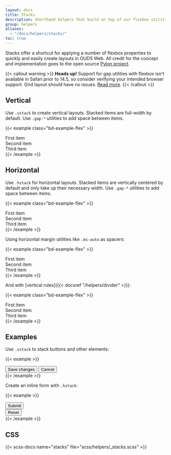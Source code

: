 ```yaml
---
layout: docs
title: Stacks
description: Shorthand helpers that build on top of our flexbox utilities to make component layout faster and easier than ever.
group: helpers
aliases:
  - "/docs/helpers/stacks/"
toc: true
---
```


Stacks offer a shortcut for applying a number of flexbox properties to quickly and easily create layouts in OUDS Web. All credit for the concept and implementation goes to the open source [Pylon project](https://almonk.github.io/pylon/).

{{< callout warning >}}
**Heads up!** Support for gap utilities with flexbox isn't available in Safari prior to 14.5, so consider verifying your intended browser support. Grid layout should have no issues. [Read more](https://caniuse.com/flexbox-gap).
{{< /callout >}}

## Vertical

Use `.vstack` to create vertical layouts. Stacked items are full-width by default. Use `.gap-*` utilities to add space between items.

{{< example class="bd-example-flex" >}}
<div class="vstack gap-tall">
  <div class="p-short">First item</div>
  <div class="p-short">Second item</div>
  <div class="p-short">Third item</div>
</div>
{{< /example >}}

## Horizontal

Use `.hstack` for horizontal layouts. Stacked items are vertically centered by default and only take up their necessary width. Use `.gap-*` utilities to add space between items.

{{< example class="bd-example-flex" >}}
<div class="hstack gap-tall">
  <div class="p-short">First item</div>
  <div class="p-short">Second item</div>
  <div class="p-short">Third item</div>
</div>
{{< /example >}}

Using horizontal margin utilities like `.ms-auto` as spacers:

{{< example class="bd-example-flex" >}}
<div class="hstack gap-tall">
  <div class="p-short">First item</div>
  <div class="p-short ms-auto">Second item</div>
  <div class="p-short">Third item</div>
</div>
{{< /example >}}

And with [vertical rules]({{< docsref "/helpers/divider" >}}):

{{< example class="bd-example-flex" >}}
<div class="hstack gap-tall">
  <div class="p-short">First item</div>
  <div class="p-short ms-auto">Second item</div>
  <div class="vr"></div>
  <div class="p-short">Third item</div>
</div>
{{< /example >}}

## Examples

Use `.vstack` to stack buttons and other elements:

{{< example >}}
<div class="vstack gap-short col-md-5 mx-auto">
  <button type="button" class="btn btn-strong">Save changes</button>
  <button type="button" class="btn btn-default">Cancel</button>
</div>
{{< /example >}}

Create an inline form with `.hstack`:

{{< example >}}
<div class="hstack gap-tall">
  <button type="button" class="btn btn-strong">Submit</button>
  <div class="vr"></div>
  <button type="button" class="btn btn-negative">Reset</button>
</div>
{{< /example >}}
<!-- <input class="form-control me-auto" type="text" placeholder="Add your item here..." aria-label="Add your item here...">-->

## CSS

{{< scss-docs name="stacks" file="scss/helpers/_stacks.scss" >}}
